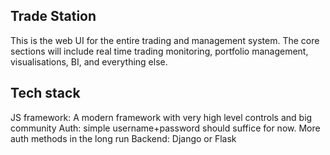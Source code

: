 ## Trade Station
This is the web UI for the entire trading and management system. The core sections will include real time trading monitoring, portfolio management, visualisations, BI, and everything else.

## Tech stack

JS framework: A modern framework with very high level controls and big community
Auth: simple username+password should suffice for now. More auth methods in the long run
Backend: Django or Flask